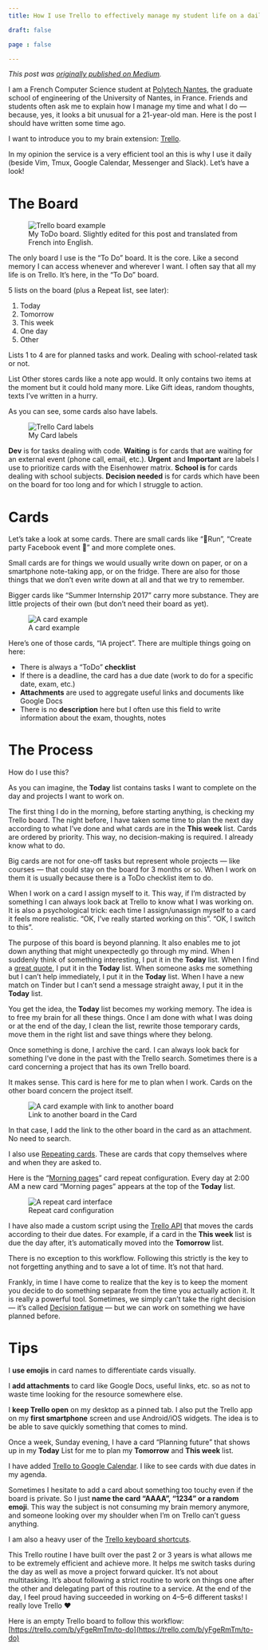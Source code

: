 ```yaml
---
title: How I use Trello to effectively manage my student life on a daily basis

draft: false

page : false

---
```

*This post was [originally published on Medium](https://medium.com/@guillaumewuip/how-i-use-trello-to-effectively-manage-my-student-life-on-a-daily-basis-1547668fa506).*

I am a French Computer Science student at [Polytech Nantes](http://web.polytech.univ-nantes.fr/), the graduate school of engineering of the University of Nantes, in France. Friends and students often ask me to explain how I manage my time and what I do — because, yes, it looks a bit unusual for a 21-year-old man. Here is the post I should have written some time ago.

I want to introduce you to my brain extension: [Trello](http://trello.com/).

In my opinion the service is a very efficient tool an this is why I use it daily (beside Vim, Tmux, Google Calendar, Messenger and Slack).
Let’s have a look!

# The Board

<figure>
  <img alt="Trello board example" src="/assets/img/trello-board.png" />
  <figcaption>
    My ToDo board. 
    Slightly edited for this post and translated from French into English.
  </figcaption>
</figure>

The only board I use is the “To Do” board. It is the core. Like a second memory I can access whenever and wherever I want.
I often say that all my life is on Trello. It’s here, in the “To Do” board.

5 lists on the board (plus a Repeat list, see later):

1. Today
2. Tomorrow
3. This week
3. One day
3. Other

Lists 1 to 4 are for planned tasks and work. Dealing with school-related task or not.

List Other stores cards like a note app would. It only contains two items at the moment but it could hold many more. Like Gift ideas, random thoughts, texts I’ve written in a hurry.

As you can see, some cards also have labels.

<figure>
  <img alt="Trello Card labels" src="/assets/img/trello-labels.png" style="max-width: 250px;" />
  <figcaption>
    My Card labels
  </figcaption>
</figure>

**Dev** is for tasks dealing with code. **Waiting** is for cards that are waiting for an external event (phone call, email, etc.).
**Urgent** and **Important** are labels I use to prioritize cards with the Eisenhower matrix.
**School is** for cards dealing with school subjects.
**Decision needed** is for cards which have been on the board for too long and for which I struggle to action.

# Cards

Let’s take a look at some cards. There are small cards like “🏃Run”, “Create party Facebook event 🎉” and more complete ones.

Small cards are for things we would usually write down on paper, or on a smartphone note-taking app, or on the fridge. There are also for those things that we don’t even write down at all and that we try to remember.

Bigger cards like “Summer Internship 2017” carry more substance. They are little projects of their own (but don’t need their board as yet).

<figure>
  <img alt="A card example" src="/assets/img/trello-card.png" />
  <figcaption>
    A card example
  </figcaption>
</figure>

Here’s one of those cards, “IA project”. There are multiple things going on here:

- There is always a “ToDo” **checklist**
- If there is a deadline, the card has a due date (work to do for a specific date, exam, etc.)
- **Attachments** are used to aggregate useful links and documents like Google Docs
- There is no **description** here but I often use this field to write information about the exam, thoughts, notes

# The Process

How do I use this?

As you can imagine, the **Today** list contains tasks I want to complete on the day and projects I want to work on.

The first thing I do in the morning, before starting anything, is checking my Trello board. The night before, I have taken some time to plan the next day according to what I’ve done and what cards are in the **This week** list. Cards are ordered by priority. This way, no decision-making is required. I already know what to do.

Big cards are not for one-off tasks but represent whole projects — like courses — that could stay on the board for 3 months or so. When I work on them it is usually because there is a ToDo checklist item to do.

When I work on a card I assign myself to it. This way, if I’m distracted by something I can always look back at Trello to know what I was working on. It is also a psychological trick: each time I assign/unassign myself to a card it feels more realistic. “OK, I’ve really started working on this”. “OK, I switch to this”.

The purpose of this board is beyond planning. It also enables me to jot down anything that might unexpectedly go through my mind. When I suddenly think of something interesting, I put it in the **Today** list. When I find a [great quote](https://twitter.com/robotWhoQuotes), I put it in the **Today** list. When someone asks me something but I can’t help immediately, I put it in the **Today** list. When I have a new match on Tinder but I can’t send a message straight away, I put it in the **Today** list.

You get the idea, the **Today** list becomes my working memory. The idea is to free my brain for all these things. Once I am done with what I was doing or at the end of the day, I clean the list, rewrite those temporary cards, move them in the right list and save things where they belong.

Once something is done, I archive the card. I can always look back for something I’ve done in the past with the Trello search.
Sometimes there is a card concerning a project that has its own Trello board.

It makes sense. This card is here for me to plan when I work. Cards on the other board concern the project itself.

<figure>
  <img style="max-width: 450px" alt="A card example with link to another board" src="/assets/img/trello-card2.png" />
  <figcaption>
    Link to another board in the Card
  </figcaption>
</figure>

In that case, I add the link to the other board in the card as an attachment. No need to search.

I also use [Repeating cards](http://blog.trello.com/trello-card-repeater). These are cards that copy themselves where and when they are asked to.

Here is the “[Morning pages](http://juliacameronlive.com/basic-tools/morning-pages/)” card repeat configuration. Every day at 2:00 AM a new card “Morning pages” appears at the top of the **Today** list.

<figure>
  <img style="max-width: 380px" alt="A repeat card interface" src="/assets/img/trello-repeat.png" />
  <figcaption>
    Repeat card configuration
  </figcaption>
</figure>

I have also made a custom script using the [Trello API](https://developers.trello.com/) that moves the cards according to their due dates. For example, if a card in the **This week** list is due the day after, it’s automatically moved into the **Tomorrow** list.

There is no exception to this workflow. Following this strictly is the key to not forgetting anything and to save a lot of time. It’s not that hard.

Frankly, in time I have come to realize that the key is to keep the moment you decide to do something separate from the time you actually action it. It is really a powerful tool. Sometimes, we simply can’t take the right decision — it’s called [Decision fatigue](https://en.wikipedia.org/wiki/Decision_fatigue) — but we can work on something we have planned before.

# Tips

I **use emojis** in card names to differentiate cards visually.

I **add attachments** to card like Google Docs, useful links, etc. so as not to waste time looking for the resource somewhere else.

I **keep Trello open** on my desktop as a pinned tab. I also put the Trello app on my **first smartphone** screen and use Android/iOS widgets. The idea is to be able to save quickly something that comes to mind.

Once a week, Sunday evening, I have a card “Planning future” that shows up in my **Today** List for me to plan my **Tomorrow** and **This week** list.

I have added [Trello to Google Calendar](http://help.trello.com/article/829-using-trello-with-google-calendar). I like to see cards with due dates in my agenda.

Sometimes I hesitate to add a card about something too touchy even if the board is private. So I just **name the card “AAAA”, “1234” or a random emoji**. This way the subject is not consuming my brain memory anymore, and someone looking over my shoulder when I’m on Trello can’t guess anything.

I am also a heavy user of the [Trello keyboard shortcuts](https://trello.com/shortcuts).

This Trello routine I have built over the past 2 or 3 years is what allows me to be extremely efficient and achieve more. It helps me switch tasks during the day as well as move a project forward quicker. It’s not about multitasking. It’s about following a strict routine to work on things one after the other and delegating part of this routine to a service.
At the end of the day, I feel proud having succeeded in working on 4–5–6 different tasks! I really love Trello ❤

Here is an empty Trello board to follow this workflow: [https://trello.com/b/yFgeRmTm/to-do](https://trello.com/b/yFgeRmTm/to-do)
